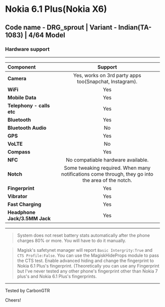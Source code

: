 # Nokia 6.1 Plus(Nokia X6)
## Code name - DRG_sprout | Variant - Indian(TA-1083) | 4/64 Model

### Hardware support
----------------------------------------------------------------------------------------------------------------------------

Component      | Support
:---------------|:--------------------------------------------------------------------------------------------: |
**Camera**         | Yes, works on 3rd party apps too(Snapchat, Instagram).                                         |
**WiFi**           | Yes                                                                                            |
**Mobile Data**    | Yes                                                                                            |
**Telephony - calls etc** | Yes            |
**Bluetooth**      | Yes                                                                                |
**Bluetooth Audio**|  No                                          |
**GPS**            | Yes                                        |
**VoLTE**          | No                                                                                |
**Compass**        | Yes                                                                                            |
**NFC**            | No compatiable hardware available.                                                             |
**Notch**          | Some tweaking required. When many notifications come through, they go into the area of the notch.   |
**Fingerprint**    | Yes                                                                                            |
**Vibrator**       | Yes                                                                                            |
**Fast Charging**  | Yes                                                     |
**Headphone Jack/3.5MM Jack** | Yes |
---------------------------------------------------------------------------------------------------------------------------
>System does not reset battery stats automatically after the phone charges 80% or more. You will have to do it manually.

>Magisk's safetynet manager will report ```Basic Intergrity:True``` and ```CTS Profile:False```. You can use the MagiskHideProps module to pass the CTS test. Enable advanced hiding and change the fingerprint to Nokia 6.1 Plus's fingerprint. (Theoretically you can use any Fingerprint but I've never tested any other phone's fingerprint other than Nokia 7 plus's and Nokia 6.1 Plus's fingerprints.
---------------------------------------------------------------------------------------------------------------------------
Tested by CarbonGTR

Cheers!
